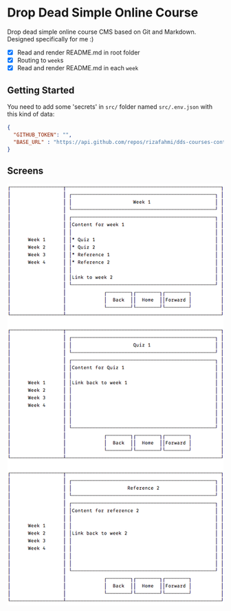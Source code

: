 # Drop Dead Simple Online Course

Drop dead simple online course CMS based on Git and Markdown.
Designed specifically for me :)

* [x] Read and render README.md in root folder
* [x] Routing to `week`s
* [x] Read and render README.md in each `week`

## Getting Started

You need to add some 'secrets' in `src/` folder named `src/.env.json` with this kind of data:

```json
{
  "GITHUB_TOKEN": "",
  "BASE_URL" : "https://api.github.com/repos/rizafahmi/dds-courses-content-example"
}
```

## Screens

![layouts](dds-courses.png)
